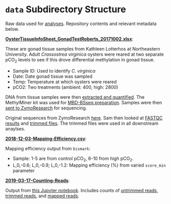 # `data` Subdirectory Structure

Raw data used for [analyses](https://github.com/epigeneticstoocean/paper-gonad-meth/tree/master/analyses). Repository contents and relevant metadata below.

**[OysterTissueInfoSheet_GonadTestRoberts_20171002.xlsx](https://github.com/epigeneticstoocean/paper-gonad-meth/blob/master/data/OysterTissueInfoSheet_GonadTestRoberts_20171002.xlsx)**:

These are gonad tissue samples from Kathleen Lotterhos at Northeastern University. Adult *Crassostrea virginica* oysters were reared at two separate pCO<sub>2</sub> levels to see if this drove differential methylation in gonad tissue. 

- Sample ID: Used to identify *C. virginica*
- Date: Date gonad tissue was sampled
- Temp: Temperature at which oysters were reared
- pCO2: Two treatments (ambient: 400, high: 2800)

DNA from tissue samples were then [extracted and quantified](http://onsnetwork.org/kubu4/2017/11/14/dna-isolation-quantification-c-virginica-gonad-gdna/). The MethylMiner kit was used for [MBD-BSseq preparation](https://yaaminiv.github.io/Virginica-MBDSeq-Day3/). Samples were then [sent to ZymoResearch](http://onsnetwork.org/kubu4/2018/03/29/data-recived-crassostrea-virginica-mbd-bs-seq-from-zymoresearch/) for sequencing. 

Original sequences from ZymoResearch [here](http://owl.fish.washington.edu/nightingales/C_virginica/). Sam then looked at [FASTQC results](http://owl.fish.washington.edu/Athaliana/20180409_fastqc_Cvirginica_MBD/) and [trimmed files](http://owl.fish.washington.edu/Athaliana/20180411_trimgalore_10bp_Cvirginica_MBD/). The trimmed files were used in all downstream anaylses.

**[2018-12-03-Mapping-Efficiency.csv](https://github.com/epigeneticstoocean/paper-gonad-meth/data/2018-12-03-Mapping-Efficiency.csv)**:

Mapping efficiency output from `bismark`:

- Sample: 1-5 are from control pCO<sub>2</sub>, 6-10 from high pCO<sub>2</sub>.
- L,0,-0.6; L,0,-0.9; L,0,-1.2: Mapping efficiency (%) from varied `score_min` parameter

**[2019-03-17-Counting-Reads](https://github.com/epigeneticstoocean/paper-gonad-meth/tree/master/data/2019-03-17-Counting-Reads/)**:

Output from [this Jupyter notebook](https://github.com/epigeneticstoocean/paper-gonad-meth/blob/master/code/03-Counting-Reads.ipynb). Includes counts of [untrimmed reads](https://github.com/epigeneticstoocean/paper-gonad-meth/tree/master/data/2019-03-17-Counting-Reads/2019-03-17-Untrimmed-Reads), [trimmed reads](https://github.com/epigeneticstoocean/paper-gonad-meth/tree/master/data/2019-03-17-Counting-Reads/2019-03-17-FastQC-Reports), and [mapped reads](https://github.com/epigeneticstoocean/paper-gonad-meth/tree/master/data/2019-03-17-Counting-Reads/2019-03-17-FastQC-Reports).
